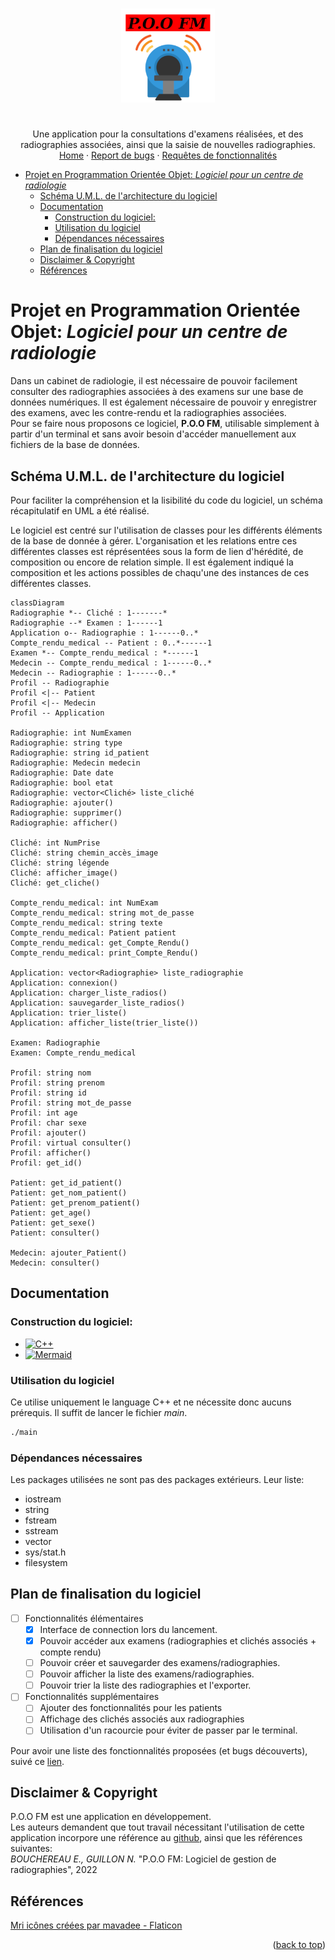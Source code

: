 <a name="readme-top"></a>
<!-- PROJECT SHIELDS -->
<!-- PROJECT TITLE -->
<br />
<div align="center">
  <a href="https://github.com/Annewynn/POO_project">
    <img src="images/POO_FM_alt.png" alt="Logo" width="150" height="150">
  </a>

  <h1 align="center"></h1>

  <p align="center">
    Une application pour la consultations d'examens réalisées, et des radiographies associées, ainsi que la saisie de nouvelles radiographies.
    <br />
    <a href="https://github.com/Annewynn/POO_project">Home</a>
    ·
    <a href="https://github.com/Annewynn/POO_project/issues">Report de bugs</a>
    ·
    <a href="https://github.com/Annewynn/POO_project/issues">Requêtes de fonctionnalités</a>
  </p>
</div>



<!-- TABLE OF CONTENTS -->
- [Projet en Programmation Orientée Objet: _Logiciel pour un centre de radiologie_](#projet-en-programmation-orientée-objet-logiciel-pour-un-centre-de-radiologie)
  - [Schéma U.M.L. de l'architecture du logiciel](#schéma-uml-de-larchitecture-du-logiciel)
  - [Documentation](#documentation)
    - [Construction du logiciel:](#construction-du-logiciel)
    - [Utilisation du logiciel](#utilisation-du-logiciel)
    - [Dépendances nécessaires](#dépendances-nécessaires)
  - [Plan de finalisation du logiciel](#plan-de-finalisation-du-logiciel)
  - [Disclaimer \& Copyright](#disclaimer--copyright)
  - [Références](#références)

# Projet en Programmation Orientée Objet: _Logiciel pour un centre de radiologie_
Dans un cabinet de radiologie, il est nécessaire de pouvoir facilement consulter des radiographies associées à des examens sur une base de données numériques. Il est également nécessaire de pouvoir y enregistrer des examens, avec les contre-rendu et la radiographies associées.  
Pour se faire nous proposons ce logiciel, **P.O.O FM**, utilisable simplement à partir d'un terminal et sans avoir besoin d'accéder manuellement aux fichiers de la base de données. 

## Schéma U.M.L. de l'architecture du logiciel
Pour faciliter la compréhension et la lisibilité du code du logiciel, un schéma récapitulatif en UML a été réalisé.  

Le logiciel est centré sur l'utilisation de classes pour les différents éléments de la base de donnée à gérer. L'organisation et les relations entre ces différentes classes est réprésentées sous la form de lien d'hérédité, de composition ou encore de relation simple. Il est également indiqué la composition et les actions possibles de chaqu'une des instances de ces différentes classes.

```mermaid
classDiagram
Radiographie *-- Cliché : 1-------*
Radiographie --* Examen : 1------1
Application o-- Radiographie : 1------0..*
Compte_rendu_medical -- Patient : 0..*------1
Examen *-- Compte_rendu_medical : *------1
Medecin -- Compte_rendu_medical : 1------0..*
Medecin -- Radiographie : 1------0..*
Profil -- Radiographie
Profil <|-- Patient
Profil <|-- Medecin
Profil -- Application

Radiographie: int NumExamen
Radiographie: string type
Radiographie: string id_patient
Radiographie: Medecin medecin
Radiographie: Date date
Radiographie: bool etat
Radiographie: vector<Cliché> liste_cliché
Radiographie: ajouter()
Radiographie: supprimer()
Radiographie: afficher()

Cliché: int NumPrise
Cliché: string chemin_accès_image
Cliché: string légende
Cliché: afficher_image()
Cliché: get_cliche()

Compte_rendu_medical: int NumExam
Compte_rendu_medical: string mot_de_passe
Compte_rendu_medical: string texte
Compte_rendu_medical: Patient patient
Compte_rendu_medical: get_Compte_Rendu()
Compte_rendu_medical: print_Compte_Rendu()

Application: vector<Radiographie> liste_radiographie
Application: connexion()
Application: charger_liste_radios()
Application: sauvegarder_liste_radios()
Application: trier_liste()
Application: afficher_liste(trier_liste())

Examen: Radiographie
Examen: Compte_rendu_medical

Profil: string nom
Profil: string prenom
Profil: string id
Profil: string mot_de_passe
Profil: int age
Profil: char sexe
Profil: ajouter()
Profil: virtual consulter()
Profil: afficher()
Profil: get_id()

Patient: get_id_patient()
Patient: get_nom_patient()
Patient: get_prenom_patient()
Patient: get_age()
Patient: get_sexe()
Patient: consulter()

Medecin: ajouter_Patient()
Medecin: consulter()
```

## Documentation
### Construction du logiciel:
* [![C++][C++-shield]][C++-url]
* [![Mermaid][mermaid-shield]][mermaid-url]

### Utilisation du logiciel
Ce utilise uniquement le language C++ et ne nécessite donc aucuns prérequis. Il suffit de lancer le fichier _main_.
```bash
./main
```

### Dépendances nécessaires
Les packages utilisées ne sont pas des packages extérieurs. Leur liste:
- iostream
- string
- fstream
- sstream
- vector
- sys/stat.h
- filesystem

## Plan de finalisation du logiciel
- [ ] Fonctionnalités élémentaires
  - [x] Interface de connection lors du lancement.
  - [x] Pouvoir accéder aux examens (radiographies et clichés associés + compte rendu)
  - [ ] Pouvoir créer et sauvegarder des examens/radiographies.
  - [ ] Pouvoir afficher la liste des examens/radiographies.
  - [ ] Pouvoir trier la liste des radiographies et l'exporter.
- [ ] Fonctionnalités supplémentaires
  - [ ] Ajouter des fonctionnalités pour les patients
  - [ ] Affichage des clichés associés aux radiographies
  - [ ] Utilisation d'un racourcie pour éviter de passer par le terminal.

Pour avoir une liste des fonctionnalités proposées (et bugs découverts), suivé ce [lien](https://github.com/Annewynn/POO_project/issues).

## Disclaimer & Copyright
P.O.O FM est une application en développement.  
Les auteurs demandent que tout travail nécessitant l'utilisation de cette application incorpore une référence au [github](https://github.com/Annewynn/POO_project), ainsi que les références suivantes:  
  _BOUCHEREAU E., GUILLON N._ "P.O.O FM: Logiciel de gestion de radiographies", 2022

## Références
<a href="https://www.flaticon.com/fr/icones-gratuites/mri" title="mri icônes">Mri icônes créées par mavadee - Flaticon</a>

<p align="right">(<a href="#readme-top">back to top</a>)</p>


<!-- MARKDOWN LINKS & IMAGES -->
<!-- https://www.markdownguide.org/basic-syntax/#reference-style-links -->

[C++-shield]: https://img.shields.io/badge/C++-Orient%C3%A9_objet-blue.svg?style=for-the-badge&logo=c%2B%2B
[C++-url]: https://cplusplus.com/
[mermaid-shield]: https://img.shields.io/badge/mermaid-UML-blue.svg?style=for-the-badge&logo=JavaScript
[mermaid-url]: https://mermaid-js.github.io/

